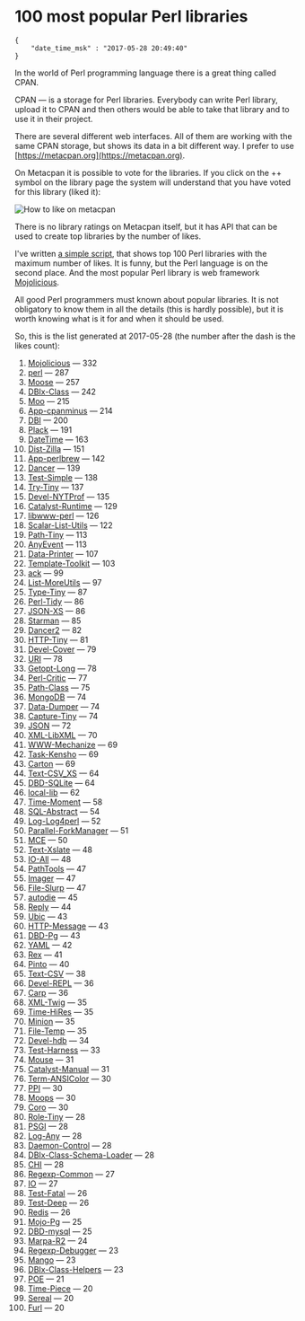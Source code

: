 # 100 most popular Perl libraries

```
{
    "date_time_msk" : "2017-05-28 20:49:40"
}
```

In the world of Perl programming language there is a great thing called CPAN.

CPAN — is a storage for Perl libraries. Everybody can write Perl library,
upload it to CPAN and then others would be able to take that library and
to use it in their project.

There are several different web interfaces. All of them are working with
the same CPAN storage, but shows its data in a bit different way.
I prefer to use [https://metacpan.org](https://metacpan.org).

On Metacpan it is possible to vote for the libraries. If you click
on the ++ symbol on the library page the system will understand that
you have voted for this library (liked it):

![How to like on metacpan](https://upload.bessarabov.ru/bessarabov/WalWxJqu5XTW88UgA9jpBcfBHNc.png)

There is no library ratings on Metacpan itself, but it has API that can
be used to create top libraries by the number of likes.

I've written [a simple script](https://gist.github.com/bessarabov/a280c78781b8e8b0db2bfd3e96d13944),
that shows top 100 Perl libraries with the maximum number of likes.
It is funny, but the Perl language is on the second place. And the
most popular Perl library is web framework [Mojolicious](https://metacpan.org/release/Mojolicious).

All good Perl programmers must known about popular libraries. It is not
obligatory to know them in all the details (this is hardly possible),
but it is worth knowing what is it for and when it should be used.

So, this is the list generated at 2017-05-28 (the number after the dash is the
likes count):

 1. [Mojolicious](https://metacpan.org/release/Mojolicious) — 332
 2. [perl](https://metacpan.org/release/perl) — 287
 3. [Moose](https://metacpan.org/release/Moose) — 257
 4. [DBIx-Class](https://metacpan.org/release/DBIx-Class) — 242
 5. [Moo](https://metacpan.org/release/Moo) — 215
 6. [App-cpanminus](https://metacpan.org/release/App-cpanminus) — 214
 7. [DBI](https://metacpan.org/release/DBI) — 200
 8. [Plack](https://metacpan.org/release/Plack) — 191
 9. [DateTime](https://metacpan.org/release/DateTime) — 163
 10. [Dist-Zilla](https://metacpan.org/release/Dist-Zilla) — 151
 11. [App-perlbrew](https://metacpan.org/release/App-perlbrew) — 142
 12. [Dancer](https://metacpan.org/release/Dancer) — 139
 13. [Test-Simple](https://metacpan.org/release/Test-Simple) — 138
 14. [Try-Tiny](https://metacpan.org/release/Try-Tiny) — 137
 15. [Devel-NYTProf](https://metacpan.org/release/Devel-NYTProf) — 135
 16. [Catalyst-Runtime](https://metacpan.org/release/Catalyst-Runtime) — 129
 17. [libwww-perl](https://metacpan.org/release/libwww-perl) — 126
 18. [Scalar-List-Utils](https://metacpan.org/release/Scalar-List-Utils) — 122
 19. [Path-Tiny](https://metacpan.org/release/Path-Tiny) — 113
 20. [AnyEvent](https://metacpan.org/release/AnyEvent) — 113
 21. [Data-Printer](https://metacpan.org/release/Data-Printer) — 107
 22. [Template-Toolkit](https://metacpan.org/release/Template-Toolkit) — 103
 23. [ack](https://metacpan.org/release/ack) — 99
 24. [List-MoreUtils](https://metacpan.org/release/List-MoreUtils) — 97
 25. [Type-Tiny](https://metacpan.org/release/Type-Tiny) — 87
 26. [Perl-Tidy](https://metacpan.org/release/Perl-Tidy) — 86
 27. [JSON-XS](https://metacpan.org/release/JSON-XS) — 86
 28. [Starman](https://metacpan.org/release/Starman) — 85
 29. [Dancer2](https://metacpan.org/release/Dancer2) — 82
 30. [HTTP-Tiny](https://metacpan.org/release/HTTP-Tiny) — 81
 31. [Devel-Cover](https://metacpan.org/release/Devel-Cover) — 79
 32. [URI](https://metacpan.org/release/URI) — 78
 33. [Getopt-Long](https://metacpan.org/release/Getopt-Long) — 78
 34. [Perl-Critic](https://metacpan.org/release/Perl-Critic) — 77
 35. [Path-Class](https://metacpan.org/release/Path-Class) — 75
 36. [MongoDB](https://metacpan.org/release/MongoDB) — 74
 37. [Data-Dumper](https://metacpan.org/release/Data-Dumper) — 74
 38. [Capture-Tiny](https://metacpan.org/release/Capture-Tiny) — 74
 39. [JSON](https://metacpan.org/release/JSON) — 72
 40. [XML-LibXML](https://metacpan.org/release/XML-LibXML) — 70
 41. [WWW-Mechanize](https://metacpan.org/release/WWW-Mechanize) — 69
 42. [Task-Kensho](https://metacpan.org/release/Task-Kensho) — 69
 43. [Carton](https://metacpan.org/release/Carton) — 69
 44. [Text-CSV_XS](https://metacpan.org/release/Text-CSV_XS) — 64
 45. [DBD-SQLite](https://metacpan.org/release/DBD-SQLite) — 64
 46. [local-lib](https://metacpan.org/release/local-lib) — 62
 47. [Time-Moment](https://metacpan.org/release/Time-Moment) — 58
 48. [SQL-Abstract](https://metacpan.org/release/SQL-Abstract) — 54
 49. [Log-Log4perl](https://metacpan.org/release/Log-Log4perl) — 52
 50. [Parallel-ForkManager](https://metacpan.org/release/Parallel-ForkManager) — 51
 51. [MCE](https://metacpan.org/release/MCE) — 50
 52. [Text-Xslate](https://metacpan.org/release/Text-Xslate) — 48
 53. [IO-All](https://metacpan.org/release/IO-All) — 48
 54. [PathTools](https://metacpan.org/release/PathTools) — 47
 55. [Imager](https://metacpan.org/release/Imager) — 47
 56. [File-Slurp](https://metacpan.org/release/File-Slurp) — 47
 57. [autodie](https://metacpan.org/release/autodie) — 45
 58. [Reply](https://metacpan.org/release/Reply) — 44
 59. [Ubic](https://metacpan.org/release/Ubic) — 43
 60. [HTTP-Message](https://metacpan.org/release/HTTP-Message) — 43
 61. [DBD-Pg](https://metacpan.org/release/DBD-Pg) — 43
 62. [YAML](https://metacpan.org/release/YAML) — 42
 63. [Rex](https://metacpan.org/release/Rex) — 41
 64. [Pinto](https://metacpan.org/release/Pinto) — 40
 65. [Text-CSV](https://metacpan.org/release/Text-CSV) — 38
 66. [Devel-REPL](https://metacpan.org/release/Devel-REPL) — 36
 67. [Carp](https://metacpan.org/release/Carp) — 36
 68. [XML-Twig](https://metacpan.org/release/XML-Twig) — 35
 69. [Time-HiRes](https://metacpan.org/release/Time-HiRes) — 35
 70. [Minion](https://metacpan.org/release/Minion) — 35
 71. [File-Temp](https://metacpan.org/release/File-Temp) — 35
 72. [Devel-hdb](https://metacpan.org/release/Devel-hdb) — 34
 73. [Test-Harness](https://metacpan.org/release/Test-Harness) — 33
 74. [Mouse](https://metacpan.org/release/Mouse) — 31
 75. [Catalyst-Manual](https://metacpan.org/release/Catalyst-Manual) — 31
 76. [Term-ANSIColor](https://metacpan.org/release/Term-ANSIColor) — 30
 77. [PPI](https://metacpan.org/release/PPI) — 30
 78. [Moops](https://metacpan.org/release/Moops) — 30
 79. [Coro](https://metacpan.org/release/Coro) — 30
 80. [Role-Tiny](https://metacpan.org/release/Role-Tiny) — 28
 81. [PSGI](https://metacpan.org/release/PSGI) — 28
 82. [Log-Any](https://metacpan.org/release/Log-Any) — 28
 83. [Daemon-Control](https://metacpan.org/release/Daemon-Control) — 28
 84. [DBIx-Class-Schema-Loader](https://metacpan.org/release/DBIx-Class-Schema-Loader) — 28
 85. [CHI](https://metacpan.org/release/CHI) — 28
 86. [Regexp-Common](https://metacpan.org/release/Regexp-Common) — 27
 87. [IO](https://metacpan.org/release/IO) — 27
 88. [Test-Fatal](https://metacpan.org/release/Test-Fatal) — 26
 89. [Test-Deep](https://metacpan.org/release/Test-Deep) — 26
 90. [Redis](https://metacpan.org/release/Redis) — 26
 91. [Mojo-Pg](https://metacpan.org/release/Mojo-Pg) — 25
 92. [DBD-mysql](https://metacpan.org/release/DBD-mysql) — 25
 93. [Marpa-R2](https://metacpan.org/release/Marpa-R2) — 24
 94. [Regexp-Debugger](https://metacpan.org/release/Regexp-Debugger) — 23
 95. [Mango](https://metacpan.org/release/Mango) — 23
 96. [DBIx-Class-Helpers](https://metacpan.org/release/DBIx-Class-Helpers) — 23
 97. [POE](https://metacpan.org/release/POE) — 21
 98. [Time-Piece](https://metacpan.org/release/Time-Piece) — 20
 99. [Sereal](https://metacpan.org/release/Sereal) — 20
 100. [Furl](https://metacpan.org/release/Furl) — 20
